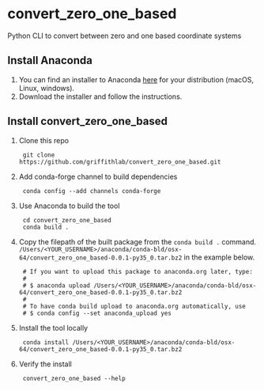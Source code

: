 # convert_zero_one_based
Python CLI to convert between zero and one based coordinate systems

## Install Anaconda

1. You can find an installer to Anaconda [here](https://store.continuum.io/cshop/anaconda/) for your distribution (macOS, Linux, windows).
2. Download the installer and follow the instructions.

## Install convert_zero_one_based

1. Clone this repo

		git clone https://github.com/griffithlab/convert_zero_one_based.git
2. Add conda-forge channel to build dependencies

		conda config --add channels conda-forge 
3. Use Anaconda to build the tool

		cd convert_zero_one_based
		conda build .
4. Copy the filepath of the built package from the `conda build .` command. `/Users/<YOUR_USERNAME>/anaconda/conda-bld/osx-64/convert_zero_one_based-0.0.1-py35_0.tar.bz2` in the example below.

		# If you want to upload this package to anaconda.org later, type:
		#
		# $ anaconda upload /Users/<YOUR_USERNAME>/anaconda/conda-bld/osx-64/convert_zero_one_based-0.0.1-py35_0.tar.bz2
		#
		# To have conda build upload to anaconda.org automatically, use
		# $ conda config --set anaconda_upload yes
5. Install the tool locally

		conda install /Users/<YOUR_USERNAME>/anaconda/conda-bld/osx-64/convert_zero_one_based-0.0.1-py35_0.tar.bz2
		
6. Verify the install

		convert_zero_one_based --help
